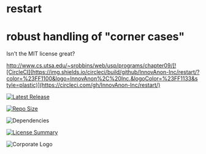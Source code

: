 # restart
robust handling of "corner cases"
==========
Isn't the MIT license great?

http://www.cs.utsa.edu/~srobbins/web/usp/programs/chapter09/[![CircleCI](https://img.shields.io/circleci/build/github/InnovAnon-Inc/restart/?color=%23FF1100&logo=InnovAnon%2C%20Inc.&logoColor=%23FF1133&style=plastic)](https://circleci.com/gh/InnovAnon-Inc/restart/)

[![Latest Release](https://img.shields.io/github/commits-since/InnovAnon-Inc/restart//latest?color=%23FF1100&include_prereleases&logo=InnovAnon%2C%20Inc.&logoColor=%23FF1133&style=plastic)](https://github.com/InnovAnon-Inc/restart//releases/latest)

[![Repo Size](https://img.shields.io/github/repo-size/InnovAnon-Inc/restart/?color=%23FF1100&logo=InnovAnon%2C%20Inc.&logoColor=%23FF1133&style=plastic)](https://github.com/InnovAnon-Inc/restart/)

![Dependencies](https://img.shields.io/librariesio/github/InnovAnon-Inc/restart/?color=%23FF1100&style=plastic)

[![License Summary](https://img.shields.io/github/license/InnovAnon-Inc/restart/?color=%23FF1100&label=Free%20Code%20for%20a%20Free%20World%21&logo=InnovAnon%2C%20Inc.&logoColor=%23FF1133&style=plastic)](https://tldrlegal.com/license/unlicense#summary)

![Corporate Logo](https://i.imgur.com/UD8y4Is.gif)

